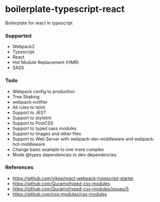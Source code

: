 
# boilerplate-typescript-react
 Boilerplate for react in typescript

### Supported
- Webpack2
- Typescript
- React
- Hot Module Replacement (HMR)
- SASS

### Todo
- Webpack config to production
- Tree Shaking
- webpack-notifier
- All rules to tslint
- Support to JEST
- Support to stylelint
- Support to PostCSS
- Support to typed sass modules
- Support to Images and other files
- Support to Web Server with webpack-dev-middleware and webpack-hot-middleware
- Change basic example to one more complex
- Mode @types dependencies to dev-dependencies

### References
- https://github.com/vikpe/react-webpack-typescript-starter
- https://github.com/Quramy/typed-css-modules
- https://github.com/Quramy/typed-css-modules/issues/5
- https://github.com/css-modules/css-modules
